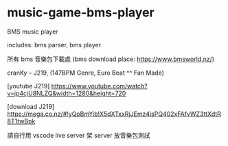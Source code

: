 # music-game-bms-player

BMS music player

includes: bms parser, bms player


所有 bms 音樂包下載處 (bms download place: https://www.bmsworld.nz/)

cranKy – J219, (147BPM Genre, Euro Beat ^^ Fan Made)

[youtube J219] https://www.youtube.com/watch?v=jp4cjU8NLZQ&width=1280&height=720

[download J219] https://mega.co.nz/#!yQoBmYib!X5dXTxxRjJEmz4isPQ402xFAfvWZ3ttXdtR8T1twBpk

請自行用 vscode live server 架 server 放音樂包測試 